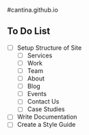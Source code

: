 #cantina.github.io

## To Do List

- [ ] Setup Structure of Site
    - [ ] Services
    - [ ] Work
    - [ ] Team
    - [ ] About
    - [ ] Blog
    - [ ] Events
    - [ ] Contact Us
    - [ ] Case Studies
- [ ] Write Documentation
- [ ] Create a Style Guide
